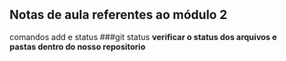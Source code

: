 ## Notas de aula referentes ao módulo 2

comandos add e status
###git status
**verificar o status dos arquivos e pastas dentro do nosso repositorio**
